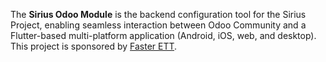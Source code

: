 The **Sirius Odoo Module** is the backend configuration tool for the Sirius Project, enabling seamless interaction between Odoo Community and a Flutter-based multi-platform application (Android, iOS, web, and desktop).
This project is sponsored by [Faster ETT](https://faster.es/).

